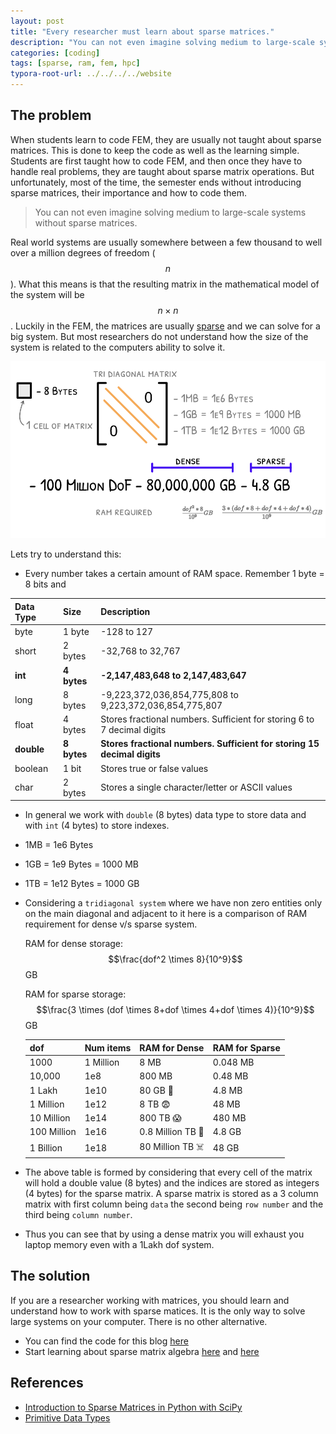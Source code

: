 ```yaml
---
layout: post
title: "Every researcher must learn about sparse matrices."
description: "You can not even imagine solving medium to large-scale systems without sparse matrices."
categories: [coding]
tags: [sparse, ram, fem, hpc]
typora-root-url: ../../../../website
---
```


## The problem

When students learn to code FEM, they are usually not taught about sparse matrices. This is done to keep the code as well as the learning simple. Students are first taught how to code FEM, and then once they have to handle real problems, they are taught about sparse matrix operations. But unfortunately, most of the time, the semester ends without introducing sparse matrices, their importance and how to code them.

> You can not even imagine solving medium to large-scale systems without sparse matrices.

Real world systems are usually somewhere between a few thousand to well over a million degrees of freedom ($$n$$). What this means is that the resulting matrix in the mathematical model of the system will be $$n \times n$$. Luckily in the FEM, the matrices are usually [sparse](https://en.wikipedia.org/wiki/Sparse_matrix) and we can solve for a big system. But most researchers do not understand how the size of the system is related to the computers ability to solve it.

![background](/assets/images/background.png)

Lets try to understand this:

- Every number takes a certain amount of RAM space. Remember 1 byte = 8 bits and

| Data Type  | Size        | Description                                                  |
| :--------- | :---------- | :----------------------------------------------------------- |
| byte       | 1 byte      | -128 to 127                                                  |
| short      | 2 bytes     | -32,768 to 32,767                                            |
| **int**    | **4 bytes** | **-2,147,483,648 to 2,147,483,647**                          |
| long       | 8 bytes     | -9,223,372,036,854,775,808 to 9,223,372,036,854,775,807      |
| float      | 4 bytes     | Stores fractional numbers. Sufficient for storing 6 to 7 decimal digits |
| **double** | **8 bytes** | **Stores fractional numbers. Sufficient for storing 15 decimal digits** |
| boolean    | 1 bit       | Stores true or false values                                  |
| char       | 2 bytes     | Stores a single character/letter or ASCII values             |

- In general we work with `double` (8 bytes) data type to store data and with `int`  (4 bytes) to store indexes.

- 1MB = 1e6 Bytes

- 1GB = 1e9 Bytes = 1000 MB

- 1TB = 1e12 Bytes = 1000 GB

- Considering a `tridiagonal system` where we have non zero entities only on the main diagonal and adjacent to it here is a comparison of RAM requirement for dense v/s sparse system.

  RAM for dense storage: $$\frac{dof^2 \times 8}{10^9}$$GB

  RAM for sparse storage: $$\frac{3 \times (dof \times 8+dof \times 4+dof \times 4)}{10^9}$$GB

  | dof         | Num items | RAM for Dense | RAM for Sparse |
  | ----------- | --------- | ------ | -------- |
  | 1000        | 1 Million | 8 MB | 0.048 MB |
  | 10,000	    | 1e8		    | 800 MB | 0.48 MB |
  | 1 Lakh   		| 1e10      | 80 GB 🧐 | 4.8 MB |
  | 1 Million   | 1e12      | 8 TB 😨 | 48 MB |
  | 10 Million  | 1e14      | 800 TB 😱 | 480 MB |
  | 100 Million | 1e16      | 0.8 Million TB 🤯 | 4.8 GB |
  | 1 Billion   | 1e18      | 80 Million TB ☠️ | 48 GB |

- The above table is formed by considering that every cell of the matrix will hold a double value (8 bytes) and the indices are stored as integers (4 bytes) for the sparse matrix. A sparse matrix is stored as a 3 column matrix with first column being `data` the second being `row number` and the third being `column number`.

- Thus you can see that by using a dense matrix you will exhaust you laptop memory even with a 1Lakh dof system.

## The solution

If you are a researcher working with matrices, you should learn and understand how to work with sparse matices. It is the only way to solve large systems on your computer. There is no other alternative.

- You can find the code for this blog [here](https://gist.github.com/iitrabhi/39a4a3808635e227d4cc87ac4d47ef9d)
- Start learning about sparse matrix algebra [here](https://www.w3schools.com/python/scipy/scipy_sparse_data.php) and [here](https://cmdlinetips.com/2018/03/sparse-matrices-in-python-with-scipy/)

## References

- [Introduction to Sparse Matrices in Python with SciPy](https://cmdlinetips.com/2018/03/sparse-matrices-in-python-with-scipy/)
- [Primitive Data Types](https://www.w3schools.com/java/java_data_types.asp)
